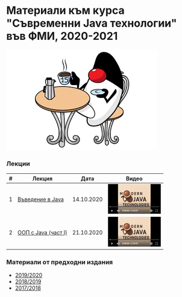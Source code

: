 # Материали към курса "Съвременни Java технологии" във ФМИ, 2020-2021

![Java 15](images/java-15.jpg)

### Лекции

| # | Лекция                                                                                                           | Дата       | Видео |
|---| ---------------------------------------------------------------------------------------------------------------- |:----------:|:------:|
| 1 | [Въведение в Java](https://gitpitch.com/fmi/java-course?p=01-intro-to-java/lecture/#/1)                   | 14.10.2020 | [![Video](images/mjt-on-youtube.png)](https://youtu.be/vz8ex2UNOg4) |
| 2 | [ООП с Java (част I)](https://gitpitch.com/fmi/java-course?p=02-oop-in-java/lecture/#/1)                   | 21.10.2020 | [![Video](images/mjt-on-youtube.png)](https://youtu.be/IYEOqrywRfE) |

### Материали от предходни издания

- [2019/2020](https://github.com/fmi/java-course/tree/mjt-2019-2020)
- [2018/2019](https://github.com/fmi/java-course/tree/mjt-2018-2019)
- [2017/2018](https://github.com/fmi/java-course/tree/mjt-2017-2018)
